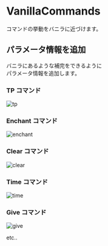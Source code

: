 # VanillaCommands
コマンドの挙動をバニラに近づけます。

## パラメータ情報を追加
バニラにあるような補完をできるように  
パラメータ情報を追加します。

### TP コマンド
![tp](https://user-images.githubusercontent.com/70795425/184935998-ffbf0a05-978a-4c7f-ab5e-b71529c21f35.png)

### Enchant コマンド
![enchant](https://user-images.githubusercontent.com/70795425/184936205-38ce7501-02b4-49a3-bacd-0c61efff18d9.png)

### Clear コマンド
![clear](https://user-images.githubusercontent.com/70795425/184936311-e25eebcd-fb72-43bf-9fe9-7a15b38aa64a.png)

### Time コマンド
![time](https://user-images.githubusercontent.com/70795425/184936399-9c381f8f-74da-4fcd-a26d-c235c7189935.png)

### Give コマンド
![give](https://user-images.githubusercontent.com/70795425/185127874-8358c8cc-9c61-4879-b3fb-4ff598c74553.png)

etc..
